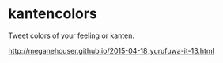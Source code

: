 # kantencolors
Tweet colors of your feeling or kanten.


http://meganehouser.github.io/2015-04-18_yurufuwa-it-13.html
